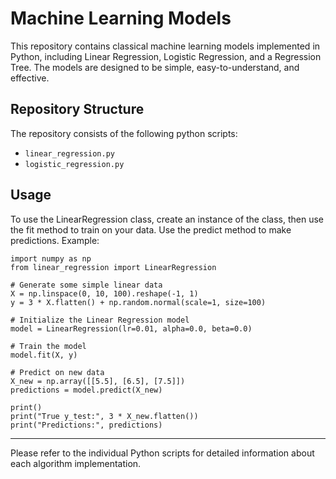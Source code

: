 # Machine Learning Models

This repository contains classical machine learning models implemented in Python, including Linear Regression,
Logistic Regression, and a Regression Tree. The models are designed to be simple, easy-to-understand, and effective.

## Repository Structure
The repository consists of the following python scripts:

* `linear_regression.py`
* `logistic_regression.py`

## Usage
To use the LinearRegression class, create an instance of the class, then use the fit method to train on your data. 
Use the predict method to make predictions. Example:

```
import numpy as np
from linear_regression import LinearRegression

# Generate some simple linear data
X = np.linspace(0, 10, 100).reshape(-1, 1)
y = 3 * X.flatten() + np.random.normal(scale=1, size=100)

# Initialize the Linear Regression model
model = LinearRegression(lr=0.01, alpha=0.0, beta=0.0)

# Train the model
model.fit(X, y)

# Predict on new data
X_new = np.array([[5.5], [6.5], [7.5]])
predictions = model.predict(X_new)

print()
print("True y_test:", 3 * X_new.flatten())
print("Predictions:", predictions)
```

---
Please refer to the individual Python scripts for detailed information about each algorithm implementation.